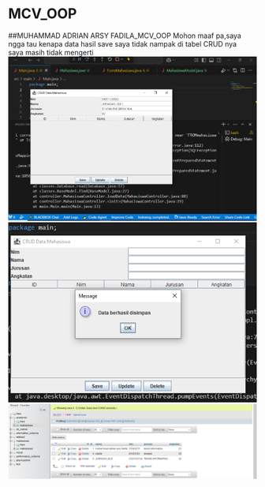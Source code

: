 # MCV_OOP
##MUHAMMAD ADRIAN ARSY FADILA_MCV_OOP
Mohon maaf pa,saya ngga tau kenapa data hasil save saya tidak nampak di tabel CRUD nya<br/>
saya masih tidak mengerti<br/>
<img src="MCV/1.png" alt="Deskripsi Gambar">
<img src="MCV/2.png" alt="Deskripsi Gambar">
<img src="MCV/3.png" alt="Deskripsi Gambar">

